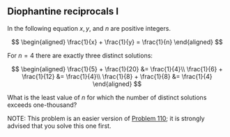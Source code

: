 ## Diophantine reciprocals I

In the following equation $x, y$, and $n$ are positive integers.

$$
\begin{aligned}
\frac{1}{x} + \frac{1}{y} = \frac{1}{n}
\end{aligned}
$$

For $n = 4$ there are exactly three distinct solutions:

$$
\begin{aligned}
\frac{1}{5} + \frac{1}{20} &= \frac{1}{4}\\
\frac{1}{6} + \frac{1}{12} &= \frac{1}{4}\\
\frac{1}{8} + \frac{1}{8} &= \frac{1}{4}
\end{aligned}
$$

What is the least value of $n$ for which the number of distinct solutions exceeds one-thousand?

NOTE: This problem is an easier version of [Problem 110](https://projecteuler.net/problem=110); it is strongly advised that you solve this one first.


